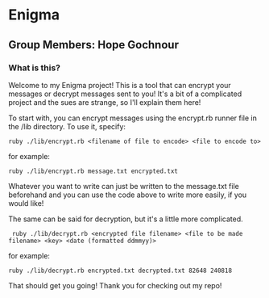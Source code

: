# Enigma
## Group Members: Hope Gochnour

### What is this?
Welcome to my Enigma project! This is a tool that can encrypt your messages or decrypt messages sent to you! It's a bit of a complicated project and the sues are strange, so I'll explain them here!

To start with, you can encrypt messages using the encrypt.rb runner file in the /lib directory. To use it, specify:

``` ruby ./lib/encrypt.rb <filename of file to encode> <file to encode to> ```

for example:

``` ruby ./lib/encrypt.rb message.txt encrypted.txt ```

Whatever you want to write can just be written to the message.txt file beforehand and you can use the code above to write more easily, if you would like!

The same can be said for decryption, but it's a little more complicated.

``` ruby ./lib/decrypt.rb <encrypted file filename> <file to be made filename> <key> <date (formatted ddmmyy)>```

for example:

```ruby ./lib/decrypt.rb encrypted.txt decrypted.txt 82648 240818 ```

That should get you going! Thank you for checking out my repo!
